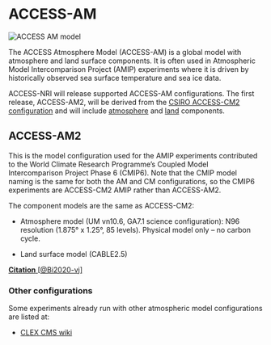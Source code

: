 # <div class="highlight-bg"> ACCESS-AM  </div>

<!-- {% include "call_contribute.md" %} -->

<img src="../../../assets/model-config-logos/model-configs-without-titles/access-am.png" alt="ACCESS AM model" class="image-background center-img with-border with-padding"></img>

The ACCESS Atmosphere Model (ACCESS-AM) is a global model with atmosphere and land surface components. It is often used in Atmospheric Model Intercomparison Project (AMIP) experiments where it is driven by historically observed sea surface temperature and sea ice data.

ACCESS-NRI will release supported ACCESS-AM configurations.  The first release, ACCESS-AM2, will be derived from the [CSIRO ACCESS-CM2 configuration](access-cm.md#access-cm2) and will include [atmosphere] and [land] components.

## <div class="center-icons"> ACCESS-AM2 </div>

This is the model configuration used for the AMIP experiments contributed to the World Climate Research Programme’s Coupled Model Intercomparison Project Phase 6 (CMIP6). Note that the CMIP model naming is the same for both the AM and CM configurations, so the CMIP6 experiments are ACCESS-CM2 AMIP rather than ACCESS-AM2.

The component models are the same as ACCESS-CM2:

- Atmosphere model (UM vn10.6, GA7.1 science configuration): N96 resolution (1.875° x 1.25°, 85 levels). Physical model only – no carbon cycle.

- Land surface model (CABLE2.5)

[**Citation** [@Bi2020-vj]][ACCESS-CM2-cite]

### Other configurations

Some experiments already run with other atmospheric model configurations  are listed at:

 - [CLEX CMS wiki][UMexperiments]

[atmosphere]: ../model_components/atmosphere.md
[land]: ../model_components/land.md
[UM-hive]: ../model_components/atmosphere.md#the-unified-model
[JULES-hive]: ../model_components/land.md#jules
[CABLE-hive]: ../model_components/land.md#cable
[UMstart]: http://climate-cms.wikis.unsw.edu.au/Unified_Model
[UMexperiments]: http://climate-cms.wikis.unsw.edu.au/UM_Experiments
[ACCESS-CM2-cite]: https://www.publish.csiro.au/es/ES19040
